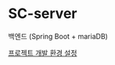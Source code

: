 # SC-server

백엔드 (Spring Boot + mariaDB)

[프로젝트 개발 환경 설정](https://github.com/SoftwareCommunity/SC-server/wiki/%ED%94%84%EB%A1%9C%EC%A0%9D%ED%8A%B8-%EA%B0%9C%EB%B0%9C-%ED%99%98%EA%B2%BD-%EC%84%A4%EC%A0%95)